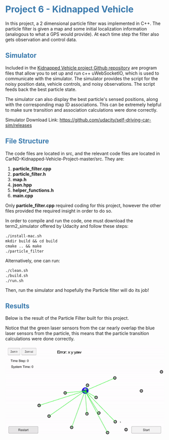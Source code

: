 <h1 style="color: #3a7aad">Project 6 - Kidnapped Vehicle</h1>

In this project, a 2 dimensional particle filter was implemented in C++. The particle filter is given a map 
and some initial localization information (analogous to what a GPS would provide). At each time step the filter 
also gets observation and control data.

<h2 style="color: #3a7aad">Simulator</h2>


Included in the <a href="https://github.com/udacity/CarND-Kidnapped-Vehicle-Project">Kidnapped Vehicle project Github 
repository</a> are program files that allow you to set up and run c++ uWebSocketIO, which is used to communicate with 
the simulator. The simulator provides the script for the noisy position data, vehicle controls, and noisy observations. 
The script feeds back the best particle state.

The simulator can also display the best particle's sensed positions, along with the corresponding map ID associations. 
This can be extremely helpful to make sure transition and association calculations were done correctly. 

Simulator Download Link: https://github.com/udacity/self-driving-car-sim/releases

<h2 style="color: #3a7aad">File Structure</h2>

The code files are located in src, and the relevant code files are located in 
CarND-Kidnapped-Vehicle-Project-master/src. They are:

1. **particle_filter.cpp**
2. **particle_filter.h**
3. **map.h**
4. **json.hpp**
5. **helper_functions.h**
6. **main.cpp**

Only **particle_filter.cpp** required coding for this project, however the other files provided the required insight
in order to do so. 

In order to compile and run the code, one must download the term2_simulator offered by Udacity and follow these steps:

```shell script
./install-mac.sh
mkdir build && cd build
cmake .. && make 
./particle_filter
```

Alternatively, one can run: 

```shell script
./clean.sh
./build.sh
./run.sh
```

Then, run the simulator and hopefully the Particle filter will do its job!

<h2 style="color: #3a7aad">Results</h2>

Below is the result of the Particle Filter built for this project. 
 
Notice that the green laser sensors from the car nearly overlap the blue laser sensors from the particle, this means 
that the particle transition calculations were done correctly.

<center>
    <img src="docs/result.gif"/>
</center>